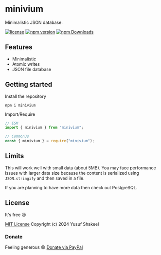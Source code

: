 # minivium
Minimalistic JSON database.

[![license](https://img.shields.io/badge/license-MIT-blue.svg)](https://github.com/yusufshakeel/minivium)
[![npm version](https://img.shields.io/badge/npm-0.1.0-blue.svg)](https://www.npmjs.com/package/minivium)
[![npm Downloads](https://img.shields.io/npm/dm/minivium.svg)](https://www.npmjs.com/package/minivium)

## Features
* Minimalistic
* Atomic writes
* JSON file database

## Getting started

Install the repository

```shell
npm i minivium
```

Import/Require

```js
// ESM
import { minivium } from "minivium";

// CommonJs
const { minivium } = require("minivium");
```

## Limits

This will work well with small data (about 5MB). You may face performance issues with
larger data size because the content is serialized using `JSON.stringify` and
then saved in a file.

If you are planning to have more data then check out PostgreSQL.

## License

It's free :smiley:

[MIT License](https://github.com/yusufshakeel/minivium/blob/main/LICENSE) Copyright (c) 2024 Yusuf Shakeel

### Donate

Feeling generous :smiley: [Donate via PayPal](https://www.paypal.me/yusufshakeel)